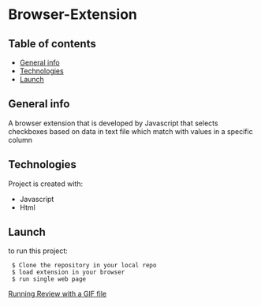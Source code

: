 # Browser-Extension
## Table of contents
* [General info](#general-info)
* [Technologies](#technologies)
* [Launch](#Launch)

## General info
A browser extension that is developed by Javascript that selects checkboxes based on data in text file which match with values in a specific column
	
## Technologies
Project is created with:
 * Javascript 
 * Html
	
## Launch
to run this project:
```
 $ Clone the repository in your local repo
 $ load extension in your browser
 $ run single web page
```
 [Running Review with a GIF file](./Help/Extension-Running-Review.gif)

